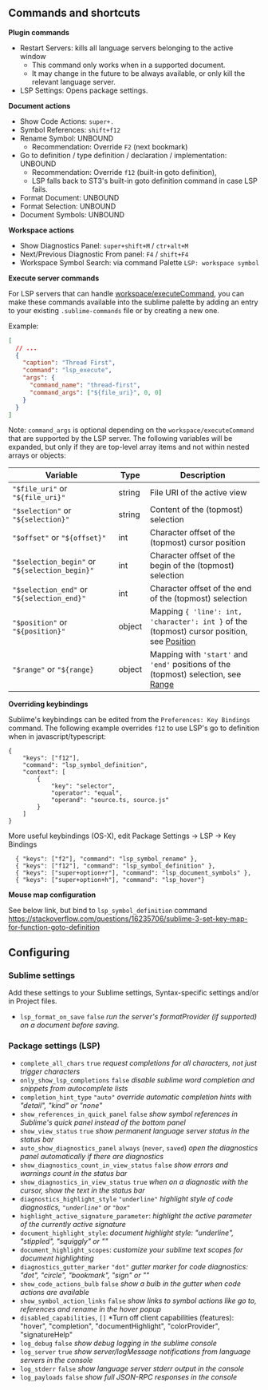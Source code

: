 
## Commands and shortcuts

**Plugin commands**

* Restart Servers: kills all language servers belonging to the active window
    * This command only works when in a supported document.
    * It may change in the future to be always available, or only kill the relevant language server.
* LSP Settings: Opens package settings.

**Document actions**

* Show Code Actions: `super+.`
* Symbol References: `shift+f12`
* Rename Symbol: UNBOUND
    * Recommendation: Override `F2` (next bookmark)
* Go to definition / type definition / declaration / implementation: UNBOUND
    * Recommendation: Override `f12` (built-in goto definition),
    * LSP falls back to ST3's built-in goto definition command in case LSP fails.
* Format Document: UNBOUND
* Format Selection: UNBOUND
* Document Symbols: UNBOUND

**Workspace actions**

* Show Diagnostics Panel: `super+shift+M` / `ctr+alt+M`
* Next/Previous Diagnostic From panel: `F4` / `shift+F4`
* Workspace Symbol Search: via command Palette `LSP: workspace symbol`

**Execute server commands**

For LSP servers that can handle [workspace/executeCommand](https://microsoft.github.io/language-server-protocol/specification#workspace_executeCommand), you can make these commands available into the sublime palette by adding an entry to your existing `.sublime-commands` file or by creating a new one.

Example:

```json
[
  // ...
  {
    "caption": "Thread First",
    "command": "lsp_execute",
    "args": { 
      "command_name": "thread-first",
      "command_args": ["${file_uri}", 0, 0]
    }
  }
]
```
Note: `command_args` is optional depending on the `workspace/executeCommand` that are supported by the LSP server.
The following variables will be expanded, but only if they are top-level array items and not within nested arrays or objects:

| Variable | Type | Description |
| -------- | ---- | ----------- |
| `"$file_uri"` or `"${file_uri}"` | string | File URI of the active view |
| `"$selection"` or `"${selection}"` | string | Content of the (topmost) selection |
| `"$offset"` or `"${offset}"` | int | Character offset of the (topmost) cursor position |
| `"$selection_begin"` or `"${selection_begin}"` | int | Character offset of the begin of the (topmost) selection |
| `"$selection_end"` or `"${selection_end}"` | int | Character offset of the end of the (topmost) selection |
| `"$position"` or `"${position}"` | object | Mapping `{ 'line': int, 'character': int }` of the (topmost) cursor position, see [Position](https://microsoft.github.io/language-server-protocol/specifications/specification-current/#position) |
| `"$range"` or `"${range}` | object | Mapping with `'start'` and `'end'` positions of the (topmost) selection, see [Range](https://microsoft.github.io/language-server-protocol/specifications/specification-current/#range) |

**Overriding keybindings**

Sublime's keybindings can be edited from the `Preferences: Key Bindings` command.
The following example overrides `f12` to use LSP's go to definition when in javascript/typescript:

```
{
	"keys": ["f12"],
	"command": "lsp_symbol_definition",
	"context": [
		{
			"key": "selector",
			"operator": "equal",
			"operand": "source.ts, source.js"
		}
	]
}
```

More useful keybindings (OS-X), edit Package Settings -> LSP -> Key Bindings
```
  { "keys": ["f2"], "command": "lsp_symbol_rename" },
  { "keys": ["f12"], "command": "lsp_symbol_definition" },
  { "keys": ["super+option+r"], "command": "lsp_document_symbols" },
  { "keys": ["super+option+h"], "command": "lsp_hover"}
```

**Mouse map configuration**

See below link, but bind to `lsp_symbol_definition` command
https://stackoverflow.com/questions/16235706/sublime-3-set-key-map-for-function-goto-definition


## Configuring

### Sublime settings

Add these settings to your Sublime settings, Syntax-specific settings and/or in Project files.

* `lsp_format_on_save` `false` *run the server's formatProvider (if supported) on a document before saving.*

### Package settings (LSP)

* `complete_all_chars` `true` *request completions for all characters, not just trigger characters*
* `only_show_lsp_completions` `false` *disable sublime word completion and snippets from autocomplete lists*
* `completion_hint_type` `"auto"` *override automatic completion hints with "detail", "kind" or "none"*
* `show_references_in_quick_panel` `false` *show symbol references in Sublime's quick panel instead of the bottom panel*
* `show_view_status` `true` *show permanent language server status in the status bar*
* `auto_show_diagnostics_panel` `always` (`never`, `saved`) *open the diagnostics panel automatically if there are diagnostics*
* `show_diagnostics_count_in_view_status` `false` *show errors and warnings count in the status bar*
* `show_diagnostics_in_view_status` `true` *when on a diagnostic with the cursor, show the text in the status bar*
* `diagnostics_highlight_style` `"underline"` *highlight style of code diagnostics, `"underline"` or `"box"`*
* `highlight_active_signature_parameter`: *highlight the active parameter of the currently active signature*
* `document_highlight_style`: *document highlight style: "underline", "stippled", "squiggly" or ""*
* `document_highlight_scopes`: *customize your sublime text scopes for document highlighting*
* `diagnostics_gutter_marker` `"dot"` *gutter marker for code diagnostics: "dot", "circle", "bookmark", "sign" or ""*
* `show_code_actions_bulb` `false` *show a bulb in the gutter when code actions are available*
* `show_symbol_action_links` `false` *show links to symbol actions like go to, references and rename in the hover popup*
* `disabled_capabilities`, `[]` *Turn off client capabilities (features): "hover", "completion", "documentHighlight", "colorProvider", "signatureHelp"
* `log_debug` `false` *show debug logging in the sublime console*
* `log_server` `true` *show server/logMessage notifications from language servers in the console*
* `log_stderr` `false` *show language server stderr output in the console*
* `log_payloads` `false` *show full JSON-RPC responses in the console*



